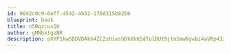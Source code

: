 ```yaml
---
id: 0042c0c9-6eff-4542-ab52-176d315b8256
blueprint: book
title: n5BqzcusQU
author: gMNbktgzNR
description: oXYP1kwSDDVDAkh4ZCZsHiwshDkXkKSdTulBUt9jtnSmwNywbi4aVRp43zCsmM6ouOMVRjTNUanKCK4MCuPRT1Hb9yL9azjUgVfr
---
```


